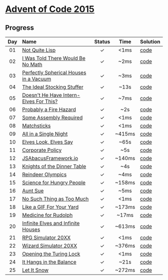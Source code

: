 # [Advent of Code 2015](https://adventofcode.com/2015/)

## Progress

| Day | Name | Status | Time | Solution | 
|:---:|:---|:---:|:---:|:---|
| 01 | [Not Quite Lisp](https://adventofcode.com/2015/day/1) | ✓ | <1ms | [code](https://github.com/wstaszewski/AdventOfCode/blob/main/C%23/AdventOfCode/Solutions/Year2015/Day01/Solution.cs) |
| 02 | [I Was Told There Would Be No Math](https://adventofcode.com/2015/day/2) | ✓ | ~2ms | [code](https://github.com/wstaszewski/AdventOfCode/blob/main/C%23/AdventOfCode/Solutions/Year2015/Day02/Solution.cs) |
| 03 | [Perfectly Spherical Houses in a Vacuum](https://adventofcode.com/2015/day/3) | ✓ | ~3ms | [code](https://github.com/wstaszewski/AdventOfCode/blob/main/C%23/AdventOfCode/Solutions/Year2015/Day03/Solution.cs) |
| 04 | [The Ideal Stocking Stuffer](https://adventofcode.com/2015/day/4) | ✓ | ~13s | [code](https://github.com/wstaszewski/AdventOfCode/blob/main/C%23/AdventOfCode/Solutions/Year2015/Day04/Solution.cs) |
| 05 | [Doesn't He Have Intern-Elves For This?](https://adventofcode.com/2015/day/5) | ✓ | ~7ms | [code](https://github.com/wstaszewski/AdventOfCode/blob/main/C%23/AdventOfCode/Solutions/Year2015/Day05/Solution.cs) |
| 06 | [Probably a Fire Hazard](https://adventofcode.com/2015/day/6) | ✓ | ~2s | [code](https://github.com/wstaszewski/AdventOfCode/blob/main/C%23/AdventOfCode/Solutions/Year2015/Day06/Solution.cs) |
| 07 | [Some Assembly Required](https://adventofcode.com/2015/day/7) | ✓ | <1ms | [code](https://github.com/wstaszewski/AdventOfCode/blob/main/C%23/AdventOfCode/Solutions/Year2015/Day07/Solution.cs) | 
| 08 | [Matchsticks](https://adventofcode.com/2015/day/8) | ✓ | <1ms | [code](https://github.com/wstaszewski/AdventOfCode/blob/main/C%23/AdventOfCode/Solutions/Year2015/Day08/Solution.cs) | 
| 09 | [All in a Single Night](https://adventofcode.com/2015/day/9) | ✓ | ~415ms | [code](https://github.com/wstaszewski/AdventOfCode/blob/main/C%23/AdventOfCode/Solutions/Year2015/Day09/Solution.cs) |
| 10 | [Elves Look, Elves Say](https://adventofcode.com/2015/day/10) | ✓ | ~65s | [code](https://github.com/wstaszewski/AdventOfCode/blob/main/C%23/AdventOfCode/Solutions/Year2015/Day10/Solution.cs) |
| 11 | [Corporate Policy](https://adventofcode.com/2015/day/11) | ✓ | ~5s | [code](https://github.com/wstaszewski/AdventOfCode/blob/main/C%23/AdventOfCode/Solutions/Year2015/Day11/Solution.cs) |
| 12 | [JSAbacusFramework.io](https://adventofcode.com/2015/day/12) | ✓ | ~140ms | [code](https://github.com/wstaszewski/AdventOfCode/blob/main/C%23/AdventOfCode/Solutions/Year2015/Day12/Solution.cs) |
| 13 | [Knights of the Dinner Table](https://adventofcode.com/2015/day/13) | ✓ | ~4s | [code](https://github.com/wstaszewski/AdventOfCode/blob/main/C%23/AdventOfCode/Solutions/Year2015/Day13/Solution.cs) |
| 14 | [Reindeer Olympics](https://adventofcode.com/2015/day/14) | ✓ | ~4ms | [code](https://github.com/wstaszewski/AdventOfCode/blob/main/C%23/AdventOfCode/Solutions/Year2015/Day14/Solution.cs) |
| 15 | [Science for Hungry People](https://adventofcode.com/2015/day/15) | ✓ | ~158ms | [code](https://github.com/wstaszewski/AdventOfCode/blob/main/C%23/AdventOfCode/Solutions/Year2015/Day15/Solution.cs) |
| 16 | [Aunt Sue](https://adventofcode.com/2015/day/16) | ✓ | ~5ms | [code](https://github.com/wstaszewski/AdventOfCode/blob/main/C%23/AdventOfCode/Solutions/Year2015/Day16/Solution.cs) |
| 17 | [No Such Thing as Too Much](https://adventofcode.com/2015/day/17) | ✓ | <1ms | [code](https://github.com/wstaszewski/AdventOfCode/blob/main/C%23/AdventOfCode/Solutions/Year2015/Day17/Solution.cs) |
| 18 | [Like a GIF For Your Yard](https://adventofcode.com/2015/day/18) | ✓ | ~173ms | [code](https://github.com/wstaszewski/AdventOfCode/blob/main/C%23/AdventOfCode/Solutions/Year2015/Day18/Solution.cs) |
| 19 | [Medicine for Rudolph](https://adventofcode.com/2015/day/19) | ✓ | ~17ms | [code](https://github.com/wstaszewski/AdventOfCode/blob/main/C%23/AdventOfCode/Solutions/Year2015/Day19/Solution.cs) |
| 20 | [Infinite Elves and Infinite Houses](https://adventofcode.com/2015/day/20) | ✓ | ~613ms | [code](https://github.com/wstaszewski/AdventOfCode/blob/main/C%23/AdventOfCode/Solutions/Year2015/Day20/Solution.cs) |
| 21 | [RPG Simulator 20XX](https://adventofcode.com/2015/day/21) | ✓ | <1ms | [code](https://github.com/wstaszewski/AdventOfCode/blob/main/C%23/AdventOfCode/Solutions/Year2015/Day21/Solution.cs) |
| 22 | [Wizard Simulator 20XX](https://adventofcode.com/2015/day/22) | ✓ | ~376ms | [code](https://github.com/wstaszewski/AdventOfCode/blob/main/C%23/AdventOfCode/Solutions/Year2015/Day22/Solution.cs) |
| 23 | [Opening the Turing Lock](https://adventofcode.com/2015/day/23) | ✓ | <1ms | [code](https://github.com/wstaszewski/AdventOfCode/blob/main/C%23/AdventOfCode/Solutions/Year2015/Day23/Solution.cs) |
| 24 | [It Hangs in the Balance](https://adventofcode.com/2015/day/24) | ✓ | ~21s | [code](https://github.com/wstaszewski/AdventOfCode/blob/main/C%23/AdventOfCode/Solutions/Year2015/Day24/Solution.cs) |
| 25 | [Let It Snow](https://adventofcode.com/2015/day/25) | ✓ | ~272ms | [code](https://github.com/wstaszewski/AdventOfCode/blob/main/C%23/AdventOfCode/Solutions/Year2015/Day25/Solution.cs) |


